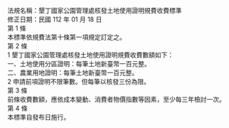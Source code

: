 法規名稱：墾丁國家公園管理處核發土地使用證明規費收費標準  
修正日期：民國 112 年 01 月 18 日  
第 1 條  
本標準依規費法第十條第一項規定訂定之。  
第 2 條  
1 墾丁國家公園管理處核發土地使用證明規費收費數額如下：  
一、土地使用分區證明：每筆土地新臺幣一百元整。  
二、農業用地證明：每筆土地新臺幣一百元整。  
2 申請前項證明不限筆數。但每筆以核發三份為限。  
第 3 條  
前條收費數額，應依成本變動、消費者物價指數等因素，至少每三年檢討一次。  
第 4 條  
本標準自發布日施行。  


